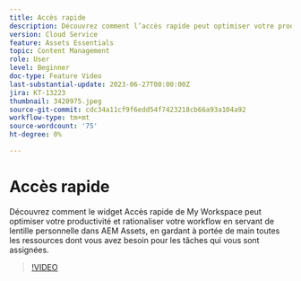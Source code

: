 ```yaml
---
title: Accès rapide
description: Découvrez comment l’accès rapide peut optimiser votre productivité et rationaliser votre workflow en servant de lentille personnelle dans AEM Assets, en gardant à portée de main toutes les ressources dont vous avez besoin pour vos tâches assignées.
version: Cloud Service
feature: Assets Essentials
topic: Content Management
role: User
level: Beginner
doc-type: Feature Video
last-substantial-update: 2023-06-27T00:00:00Z
jira: KT-13223
thumbnail: 3420975.jpeg
source-git-commit: cdc34a11cf9f6edd54f7423218cb66a93a104a92
workflow-type: tm+mt
source-wordcount: '75'
ht-degree: 0%

---
```



# Accès rapide

Découvrez comment le widget Accès rapide de My Workspace peut optimiser votre productivité et rationaliser votre workflow en servant de lentille personnelle dans AEM Assets, en gardant à portée de main toutes les ressources dont vous avez besoin pour les tâches qui vous sont assignées.

>[!VIDEO](https://video.tv.adobe.com/v/3420975/?learn=on)
